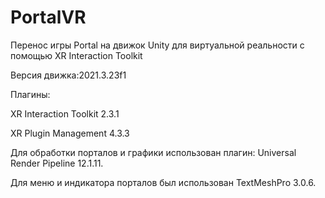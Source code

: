 # PortalVR
Перенос игры Portal на движок Unity для виртуальной реальности с помощью XR Interaction Toolkit

Версия движка:2021.3.23f1

Плагины:

XR Interaction Toolkit 2.3.1

XR Plugin Management 4.3.3

Для обработки порталов и графики использован плагин: Universal Render Pipeline 12.1.11.

Для меню и индикатора порталов был использован TextMeshPro 3.0.6.


